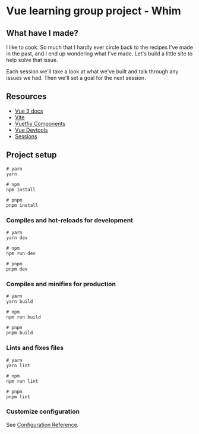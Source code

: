 # Vue learning group project - Whim

## What have I made?

I like to cook. So much that I hardly ever circle back to the recipes I've made in the past, and I end up wondering what I've made. Let's build a little site to help solve that issue.

Each session we'll take a look at what we've built and talk through any issues we had. Then we'll set a goal for the next session.

## Resources

-   [Vue 3 docs](https://vuejs.org/guide/introduction.html)
-   [Vite](https://vitejs.dev/)
-   [Vuetfiy Components](https://next.vuetifyjs.com/en/components/all/)
-   [Vue Devtools](https://devtools.vuejs.org/guide/installation.html)
-   [Sessions](/sessions/)

## Project setup

```
# yarn
yarn

# npm
npm install

# pnpm
pnpm install
```

### Compiles and hot-reloads for development

```
# yarn
yarn dev

# npm
npm run dev

# pnpm
pnpm dev
```

### Compiles and minifies for production

```
# yarn
yarn build

# npm
npm run build

# pnpm
pnpm build
```

### Lints and fixes files

```
# yarn
yarn lint

# npm
npm run lint

# pnpm
pnpm lint
```

### Customize configuration

See [Configuration Reference](https://vitejs.dev/config/).
